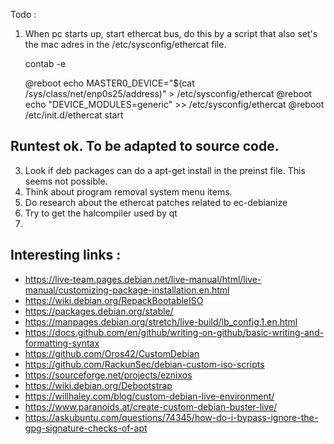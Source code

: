 Todo :

1. When pc starts up, start ethercat bus, do this by a script that also set's the mac adres in the /etc/sysconfig/ethercat file.

    contab -e
    
    @reboot echo MASTER0_DEVICE="$(cat /sys/class/net/enp0s25/address)" > /etc/sysconfig/ethercat
    @reboot echo "DEVICE_MODULES=generic" >> /etc/sysconfig/ethercat
    @reboot /etc/init.d/ethercat start

## Runtest ok. To be adapted to source code.


3. Look if deb packages can do a apt-get install in the preinst file. This seems not possible. 
4. Think about program removal system menu items.
5. Do research about the ethercat patches related to ec-debianize
6. Try to get the halcompiler used by qt
7. 


## Interesting links :
- https://live-team.pages.debian.net/live-manual/html/live-manual/customizing-package-installation.en.html
- https://wiki.debian.org/RepackBootableISO
- https://packages.debian.org/stable/
- https://manpages.debian.org/stretch/live-build/lb_config.1.en.html
- https://docs.github.com/en/github/writing-on-github/basic-writing-and-formatting-syntax
- https://github.com/Oros42/CustomDebian 
- https://github.com/RackunSec/debian-custom-iso-scripts 
- https://sourceforge.net/projects/eznixos 
- https://wiki.debian.org/Debootstrap
- https://willhaley.com/blog/custom-debian-live-environment/
- https://www.paranoids.at/create-custom-debian-buster-live/
- https://askubuntu.com/questions/74345/how-do-i-bypass-ignore-the-gpg-signature-checks-of-apt

